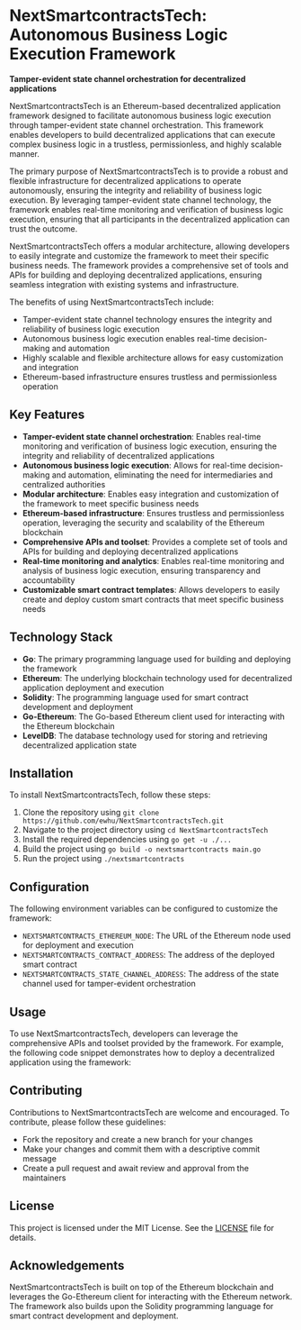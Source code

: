 # NextSmartcontractsTech: Autonomous Business Logic Execution Framework
**Tamper-evident state channel orchestration for decentralized applications**

NextSmartcontractsTech is an Ethereum-based decentralized application framework designed to facilitate autonomous business logic execution through tamper-evident state channel orchestration. This framework enables developers to build decentralized applications that can execute complex business logic in a trustless, permissionless, and highly scalable manner.

The primary purpose of NextSmartcontractsTech is to provide a robust and flexible infrastructure for decentralized applications to operate autonomously, ensuring the integrity and reliability of business logic execution. By leveraging tamper-evident state channel technology, the framework enables real-time monitoring and verification of business logic execution, ensuring that all participants in the decentralized application can trust the outcome.

NextSmartcontractsTech offers a modular architecture, allowing developers to easily integrate and customize the framework to meet their specific business needs. The framework provides a comprehensive set of tools and APIs for building and deploying decentralized applications, ensuring seamless integration with existing systems and infrastructure.

The benefits of using NextSmartcontractsTech include:

* Tamper-evident state channel technology ensures the integrity and reliability of business logic execution
* Autonomous business logic execution enables real-time decision-making and automation
* Highly scalable and flexible architecture allows for easy customization and integration
* Ethereum-based infrastructure ensures trustless and permissionless operation

## Key Features

* **Tamper-evident state channel orchestration**: Enables real-time monitoring and verification of business logic execution, ensuring the integrity and reliability of decentralized applications
* **Autonomous business logic execution**: Allows for real-time decision-making and automation, eliminating the need for intermediaries and centralized authorities
* **Modular architecture**: Enables easy integration and customization of the framework to meet specific business needs
* **Ethereum-based infrastructure**: Ensures trustless and permissionless operation, leveraging the security and scalability of the Ethereum blockchain
* **Comprehensive APIs and toolset**: Provides a complete set of tools and APIs for building and deploying decentralized applications
* **Real-time monitoring and analytics**: Enables real-time monitoring and analysis of business logic execution, ensuring transparency and accountability
* **Customizable smart contract templates**: Allows developers to easily create and deploy custom smart contracts that meet specific business needs

## Technology Stack

* **Go**: The primary programming language used for building and deploying the framework
* **Ethereum**: The underlying blockchain technology used for decentralized application deployment and execution
* **Solidity**: The programming language used for smart contract development and deployment
* **Go-Ethereum**: The Go-based Ethereum client used for interacting with the Ethereum blockchain
* **LevelDB**: The database technology used for storing and retrieving decentralized application state

## Installation

To install NextSmartcontractsTech, follow these steps:

1. Clone the repository using `git clone https://github.com/ewhu/NextSmartcontractsTech.git`
2. Navigate to the project directory using `cd NextSmartcontractsTech`
3. Install the required dependencies using `go get -u ./...`
4. Build the project using `go build -o nextsmartcontracts main.go`
5. Run the project using `./nextsmartcontracts`

## Configuration

The following environment variables can be configured to customize the framework:

* `NEXTSMARTCONTRACTS_ETHEREUM_NODE`: The URL of the Ethereum node used for deployment and execution
* `NEXTSMARTCONTRACTS_CONTRACT_ADDRESS`: The address of the deployed smart contract
* `NEXTSMARTCONTRACTS_STATE_CHANNEL_ADDRESS`: The address of the state channel used for tamper-evident orchestration

## Usage

To use NextSmartcontractsTech, developers can leverage the comprehensive APIs and toolset provided by the framework. For example, the following code snippet demonstrates how to deploy a decentralized application using the framework:

## Contributing

Contributions to NextSmartcontractsTech are welcome and encouraged. To contribute, please follow these guidelines:

* Fork the repository and create a new branch for your changes
* Make your changes and commit them with a descriptive commit message
* Create a pull request and await review and approval from the maintainers

## License

This project is licensed under the MIT License. See the [LICENSE](https://github.com/ewhu/NextSmartcontractsTech/blob/main/LICENSE) file for details.

## Acknowledgements

NextSmartcontractsTech is built on top of the Ethereum blockchain and leverages the Go-Ethereum client for interacting with the Ethereum network. The framework also builds upon the Solidity programming language for smart contract development and deployment.